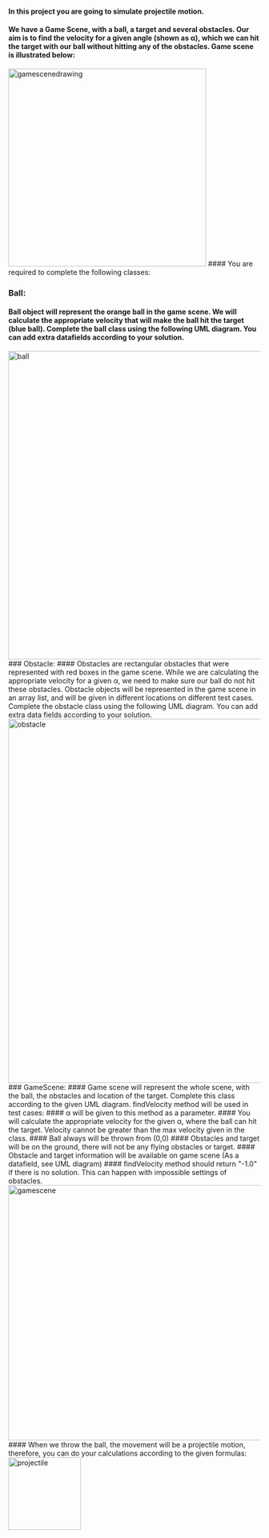 #### In this project you are going to simulate projectile motion.

#### We have a Game Scene, with a ball, a target and several obstacles. Our aim is to find the velocity for a given angle (shown as α), which we can hit the target with our ball without hitting any of the obstacles. Game scene is illustrated below:
<img width="395" alt="gamescenedrawing" src="https://user-images.githubusercontent.com/124915257/221995075-259e48dc-5805-47ee-8980-b6585f80cbe8.PNG">
#### You are required to complete the following classes:

### Ball:
#### Ball object will represent the orange ball in the game scene. We will calculate the appropriate velocity that will make the ball hit the target (blue ball). Complete the ball class using the following UML diagram. You can add extra datafields according to your solution.
<img width="616" alt="ball" src="https://user-images.githubusercontent.com/124915257/221995202-1042a91f-e49e-4150-aad5-7b15096507f4.PNG">
### Obstacle: 
#### Obstacles are rectangular obstacles that were represented with red boxes in the game scene. While we are calculating the appropriate velocity for a given α, we need to make sure our ball do not hit these obstacles. Obstacle objects will be represented in the game scene in an array list, and will be given in different locations on different test cases. Complete the obstacle class using the following UML diagram. You can add extra data fields according to your solution.
<img width="727" alt="obstacle" src="https://user-images.githubusercontent.com/124915257/221995260-f08c9c03-ed69-446f-9962-80cc0c003608.PNG">
### GameScene: 
#### Game scene will represent the whole scene, with the ball, the obstacles and location of the target. Complete this class according to the given UML diagram. findVelocity method will be used in test cases:
#### α will be given to this method as a parameter.
#### You will calculate the appropriate velocity for the given α, where the ball can hit the target. Velocity cannot be greater than the max velocity given in the class.
#### Ball always will be thrown from (0,0)
#### Obstacles and target will be on the ground, there will not be any flying obstacles or target.
#### Obstacle and target information will be available on game scene (As a datafield, see UML diagram)
#### findVelocity method should return "-1.0" if there is no solution. This can happen with impossible settings of obstacles.

<img width="510" alt="gamescene" src="https://user-images.githubusercontent.com/124915257/221995438-ffeacc2f-ee1b-4046-98e6-2877895eab99.PNG">
#### When we throw the ball, the movement will be a projectile motion, therefore, you can do your calculations according to the given formulas:

<img width="145" alt="projectile" src="https://user-images.githubusercontent.com/124915257/221995500-81aa2ed8-96ec-417c-ad1f-475cf44b0683.PNG">
